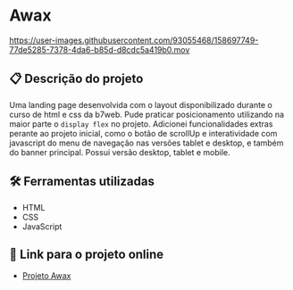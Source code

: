 # Awax

https://user-images.githubusercontent.com/93055468/158697749-77de5285-7378-4da6-b85d-d8cdc5a419b0.mov

## 📋 Descrição do projeto

Uma landing page desenvolvida com o layout disponibilizado durante o curso de html e css da b7web. Pude praticar posicionamento utilizando na maior parte o `display flex` no projeto. Adicionei funcionalidades extras perante ao projeto inicial, como o botão de scrollUp e interatividade com javascript do menu de navegação nas versões tablet e desktop, e também do banner principal. Possui versão desktop, tablet e mobile.

## 🛠️ Ferramentas utilizadas

- HTML
- CSS
- JavaScript

## 🚀 Link para o projeto online

- [Projeto Awax](https://fabiomoura-m.github.io/projeto-awax/)
